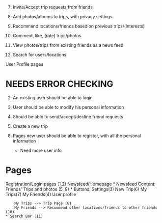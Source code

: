 7. Invite/Accept trip requests from friends

8. Add photos/albums to trips, with privacy settings
10. Recommend locations/friends based on previous trips/(interests)
9. Comment, like, (rate) trips/photos

5. View photos/trips from existing friends as a news feed
11. Search for users/locations

User Profile pages

NEEDS ERROR CHECKING
====================
2. An existing user should be able to login
3. User should be able to modify his personal information
4. Should be able to send/accept/decline friend requests
6. Create a new trip


1. Pages new user should be able to register, with all the personal information
    * Need more user info

Pages
=====
Registration/Login pages (1,2)
Newsfeed/Homepage
    * Newsfeed Content: Friends' Trips and photos (5, 9)
    * Buttons: Settings(3)   New Trip(6)    My Trips(7)     My Friends(4)   User profile

        My Trips --> Trip Page (8)
        My Friends --> Recommend other locations/friends to other friends (10)
    * Search Bar (11) 

